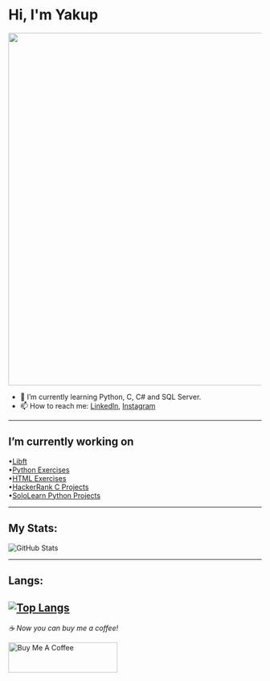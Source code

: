# Hi, I'm Yakup


<img src="https://user-images.githubusercontent.com/73075252/160915038-e8745e33-befd-4043-8bcf-7fc1d9bdd158.png" width="700">


 - 🌱 I’m currently learning Python, C, C# and SQL Server.
 - 📫 How to reach me: [Linkedln](https://www.linkedin.com/in/yakup-açış-aa77751ab/), [Instagram](https://www.instagram.com/yakupacs/)




------
## I’m currently working on <br>
•[Libft](https://github.com/Yakupacs/Libft) <br>
•[Python Exercises](https://github.com/Yakupacs/Python-Cursus-BTK.git) <br>
•[HTML Exercises](https://github.com/Yakupacs/HTML-Cursus-BTK) <br>
•[HackerRank C Projects](https://github.com/Yakupacs/HackerRank-C-Projects) <br> 
•[SoloLearn Python Projects](https://github.com/Yakupacs/SoloLearn-Python) <br>

------
## My Stats:
![GitHub Stats](https://github-readme-stats.vercel.app/api?username=Yakupacs&theme=radical)

---------
## Langs:
[![Top Langs](https://github-readme-stats.vercel.app/api/top-langs/?username=yakupacs&layout=compact)](https://github.com/yakupacs)
--------



 *☕️ Now you can buy me a coffee!*
 
<a href="https://www.buymeacoffee.com/yakupacs" target="_blank"><img src="https://cdn.buymeacoffee.com/buttons/v2/default-yellow.png" alt="Buy Me A Coffee" style="height: 60px !important;width: 217px !important;" ></a>
